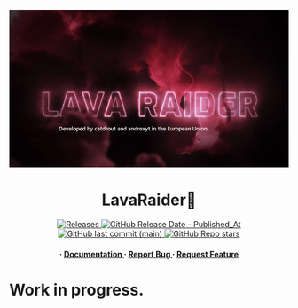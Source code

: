 <div align='center'>

<img src="https://github.com/FuckYouDark/LavaRaider/blob/main/stand4ard.png?raw=true" alt="standard"></a>

<h1>LavaRaider🌋</h1>
<p align="center">
  <a href="https://github.com/catdroutx/tokenfarmer/releases">
    <img alt="Releases" src="https://img.shields.io/github/contributors/FuckYouDark/LavaRaider" />
    <img alt="GitHub Release Date - Published_At" src="https://img.shields.io/github/release-date/FuckYouDark/LavaRaider">
    <img alt="GitHub last commit (main)" src="https://img.shields.io/github/last-commit/FuckYouDark/LavaRaider/main">
    <img alt="GitHub Repo stars" src="https://img.shields.io/github/stars/FuckYouDark/LavaRaider">
  </a>
</p>
<h4> <span> · </span> <a href="https://github.com/FuckYouDark/LavaRaider/blob/master/README.md"> Documentation </a> <span> · </span> <a href="https://github.com/FuckYouDark/LavaRaider/issues"> Report Bug </a> <span> · </span> <a href="https://github.com/FuckYouDark/LavaRaider/issues"> Request Feature </a> </h4>


</div>

# Work in progress.
